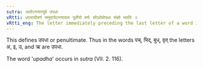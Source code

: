 ```yaml
---
sutra: अलोऽन्त्यात्पूर्व उपधा
vRtti: धात्वादौवर्ण समुदायेऽन्त्यादलः पूर्वोयो वर्णः सोऽलेवोपधा संज्ञो भवति ॥
vRtti_eng: The letter immediately preceding the last letter of a word is called the penultimate.
---
```

This defines उपधा or penultimate. Thus in the words पच्, भिद्, बुध्, वृत् the letters अ, इ, उ, and ऋ are उपधा.

The word '_upadha_' occurs in _sutra_ (VII. 2. 116).
